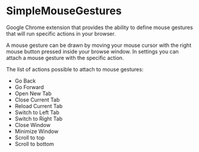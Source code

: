 # SimpleMouseGestures

Google Chrome extension that provides the ability to define mouse gestures that will run specific actions in your browser.

A mouse gesture can be drawn by moving your mouse cursor with the right mouse button pressed inside your browse window. In settings you can attach a mouse gesture with the specific action.

The list of actions possible to attach to mouse gestures:

- Go Back
- Go Forward
- Open New Tab
- Close Current Tab
- Reload Current Tab
- Switch to Left Tab
- Switch to Right Tab
- Close Window
- Minimize Window
- Scroll to top
- Scroll to bottom

